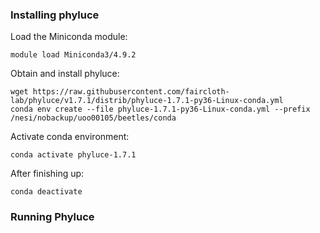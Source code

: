 ### Installing phyluce
Load the Miniconda module:
```
module load Miniconda3/4.9.2
```
Obtain and install phyluce:
```
wget https://raw.githubusercontent.com/faircloth-lab/phyluce/v1.7.1/distrib/phyluce-1.7.1-py36-Linux-conda.yml
conda env create --file phyluce-1.7.1-py36-Linux-conda.yml --prefix /nesi/nobackup/uoo00105/beetles/conda
```
Activate conda environment:
```
conda activate phyluce-1.7.1
```
After finishing up:
```
conda deactivate
```

### Running Phyluce 
